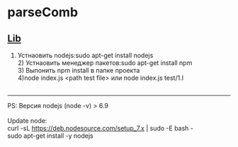 # parseComb

<a href="https://github.com/jneen/parsimmon">Lib</a>
---
1) Устнаовить nodejs:sudo apt-get install nodejs
<br>2) Устнаовить менеджер пакетов:sudo apt-get install npm
<br>3) Выпонить npm install  в папке проекта
<br>4)node index.js \<path test file> или node index.js test/1.l
<br><br>
***
PS:
Версия nodejs (node -v) > 6.9
<br>
<br>
Update node:
<br>curl -sL https://deb.nodesource.com/setup_7.x | sudo -E bash -
<br>sudo apt-get install -y nodejs
